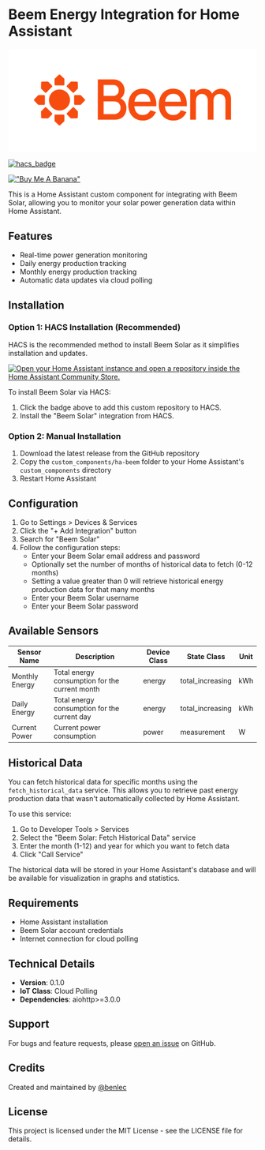 # Beem Energy Integration for Home Assistant

![](/custom_components/ha-beem/brands/logo/logo.png)

[![hacs_badge](https://img.shields.io/badge/HACS-Custom-41BDF5.svg?style=for-the-badge)](https://github.com/hacs/integration)


[!["Buy Me A Banana"](https://www.buymeacoffee.com/assets/img/custom_images/orange_img.png)](https://www.buymeacoffee.com/benlec)


This is a Home Assistant custom component for integrating with Beem Solar, allowing you to monitor your solar power generation data within Home Assistant.

## Features

- Real-time power generation monitoring
- Daily energy production tracking
- Monthly energy production tracking
- Automatic data updates via cloud polling

## Installation

### Option 1: HACS Installation (Recommended)

HACS is the recommended method to install Beem Solar as it simplifies installation and updates.

[![Open your Home Assistant instance and open a repository inside the Home Assistant Community Store.](https://my.home-assistant.io/badges/hacs_repository.svg)](https://my.home-assistant.io/redirect/hacs_repository/?owner=benlec&repository=ha-beem&category=integration)

To install Beem Solar via HACS:

1.  Click the badge above to add this custom repository to HACS.
2.  Install the "Beem Solar" integration from HACS.

### Option 2: Manual Installation

1. Download the latest release from the GitHub repository
2. Copy the `custom_components/ha-beem` folder to your Home Assistant's `custom_components` directory
3. Restart Home Assistant

## Configuration

1. Go to Settings > Devices & Services
2. Click the "+ Add Integration" button
3. Search for "Beem Solar"
4. Follow the configuration steps:
   - Enter your Beem Solar email address and password
   - Optionally set the number of months of historical data to fetch (0-12 months)
   - Setting a value greater than 0 will retrieve historical energy production data for that many months
   - Enter your Beem Solar username
   - Enter your Beem Solar password

## Available Sensors

| Sensor Name | Description | Device Class | State Class | Unit |
|------------|-------------|--------------|-------------|------|
| Monthly Energy | Total energy consumption for the current month | energy | total_increasing | kWh |
| Daily Energy | Total energy consumption for the current day | energy | total_increasing | kWh |
| Current Power | Current power consumption | power | measurement | W |

## Historical Data

You can fetch historical data for specific months using the `fetch_historical_data` service. This allows you to retrieve past energy production data that wasn't automatically collected by Home Assistant.

To use this service:
1. Go to Developer Tools > Services
2. Select the "Beem Solar: Fetch Historical Data" service
3. Enter the month (1-12) and year for which you want to fetch data
4. Click "Call Service"

The historical data will be stored in your Home Assistant's database and will be available for visualization in graphs and statistics.

## Requirements

- Home Assistant installation
- Beem Solar account credentials
- Internet connection for cloud polling

## Technical Details

- **Version**: 0.1.0
- **IoT Class**: Cloud Polling
- **Dependencies**: aiohttp>=3.0.0

## Support

For bugs and feature requests, please [open an issue](https://github.com/benlec/ha-beem/issues) on GitHub.

## Credits

Created and maintained by [@benlec](https://github.com/benlec)

## License

This project is licensed under the MIT License - see the LICENSE file for details.